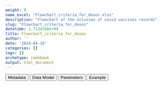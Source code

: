 ```yaml
---
weight: 9
name_excel: "Flowchart_criteria_for_doses.xlsx"
description: "Flowchart of the exlusion of covid vaccines records"
slug: "Flowchart_criteria_for_doses"
datetime: 1.7134398e+09
title: Flowchart_criteria_for_doses
author: ''
date: '2024-04-18'
categories: []
tags: []
archetype: codebook
output: html_document
---
```


<script src="/rmarkdown-libs/core-js/shim.min.js"></script>
<script src="/rmarkdown-libs/react/react.min.js"></script>
<script src="/rmarkdown-libs/react/react-dom.min.js"></script>
<script src="/rmarkdown-libs/reactwidget/react-tools.js"></script>
<script src="/rmarkdown-libs/htmlwidgets/htmlwidgets.js"></script>
<link href="/rmarkdown-libs/reactable/reactable.css" rel="stylesheet" />
<script src="/rmarkdown-libs/reactable-binding/reactable.js"></script>
<div class="tab">
<button class="tablinks" onclick="openCity(event, &#39;Metadata&#39;)" id="defaultOpen">Metadata</button>
<button class="tablinks" onclick="openCity(event, &#39;Data Model&#39;)">Data Model</button>
<button class="tablinks" onclick="openCity(event, &#39;Parameters&#39;)">Parameters</button>
<button class="tablinks" onclick="openCity(event, &#39;Example&#39;)">Example</button>
</div>
<div id="Metadata" class="tabcontent">
<div id="htmlwidget-1" class="reactable html-widget" style="width:auto;height:600px;"></div>
<script type="application/json" data-for="htmlwidget-1">{"x":{"tag":{"name":"Reactable","attribs":{"data":{"medatata_name":["Name of the dataset","Content of the dataset","Unit of observation","Dataset where the list of UoOs is fully listed and with 1 record per UoO","How many observations per UoO","Variables capturing the UoO","Primary key","Parameters",null,null,null,null,null,null,null,null,null,null,null,null],"metadata_content":["Flowchart_criteria_for_doses","Flowchart of the exlusion of covid vaccines records","criteria",null,null,null,null,null,null,null,null,null,null,null,null,null,null,null,null,null]},"columns":[{"id":"medatata_name","name":"medatata_name","type":"character"},{"id":"metadata_content","name":"metadata_content","type":"character"}],"sortable":false,"searchable":true,"pagination":false,"highlight":true,"bordered":true,"striped":true,"style":{"maxWidth":1800},"height":"600px","dataKey":"cac60bb964b060c44a711bb940dfc6f6"},"children":[]},"class":"reactR_markup"},"evals":[],"jsHooks":[]}</script>
</div>
<div id="Data Model" class="tabcontent">
<div id="htmlwidget-2" class="reactable html-widget" style="width:auto;height:600px;"></div>
<script type="application/json" data-for="htmlwidget-2">{"x":{"tag":{"name":"Reactable","attribs":{"data":{"VarName":["criteria","N",null,null,null,null,null,null,null,null,null,null,null,null,null,null,null,null,null,null],"Description":[null,"frequency of the combination",null,null,null,null,null,null,null,null,null,null,null,null,null,null,null,null,null,null],"Format":["binary",null,null,null,null,null,null,null,null,null,null,null,null,null,null,null,null,null,null,null],"Vocabulary":["0 = if all the previous value on the same row are 1 then N refers to this column\r\n1= otherwise",null,null,null,null,null,null,null,null,null,null,null,null,null,null,null,null,null,null,null],"Parameters":[null,null,null,null,null,null,null,null,null,null,null,null,null,null,null,null,null,null,null,null],"Notes and examples":[null,null,null,null,null,null,null,null,null,null,null,null,null,null,null,null,null,null,null,null],"Source tables and variables":[null,null,null,null,null,null,null,null,null,null,null,null,null,null,null,null,null,null,null,null],"Retrieved":[null,null,null,null,null,null,null,null,null,null,null,null,null,null,null,null,null,null,null,null],"Calculated":[null,null,null,null,null,null,null,null,null,null,null,null,null,null,null,null,null,null,null,null],"Algorithm_id":[null,null,null,null,null,null,null,null,null,null,null,null,null,null,null,null,null,null,null,null],"Rule":[null,null,null,null,null,null,null,null,null,null,null,null,null,null,null,null,null,null,null,null]},"columns":[{"id":"VarName","name":"VarName","type":"character"},{"id":"Description","name":"Description","type":"character"},{"id":"Format","name":"Format","type":"character"},{"id":"Vocabulary","name":"Vocabulary","type":"character"},{"id":"Parameters","name":"Parameters","type":"logical"},{"id":"Notes and examples","name":"Notes and examples","type":"logical"},{"id":"Source tables and variables","name":"Source tables and variables","type":"logical"},{"id":"Retrieved","name":"Retrieved","type":"logical"},{"id":"Calculated","name":"Calculated","type":"logical"},{"id":"Algorithm_id","name":"Algorithm_id","type":"logical"},{"id":"Rule","name":"Rule","type":"logical"}],"sortable":false,"searchable":true,"pagination":false,"highlight":true,"bordered":true,"striped":true,"style":{"maxWidth":1800},"height":"600px","dataKey":"6fd3c6475e76696d8eb9feead1e110b3"},"children":[]},"class":"reactR_markup"},"evals":[],"jsHooks":[]}</script>
</div>
<div id="Parameters" class="tabcontent">
<div id="htmlwidget-3" class="reactable html-widget" style="width:auto;height:600px;"></div>
<script type="application/json" data-for="htmlwidget-3">{"x":{"tag":{"name":"Reactable","attribs":{"data":{"parameter in the variable name":["criteria","criteria","criteria","criteria","criteria","criteria","criteria","criteria",null,null,null,null,null,null,null,null,null,null,null,null],"values":["A_duplicated_records","B_manufacturer_not_in_study","C_missing_date","D_date_before_start_vax","E_distance_btw_1_2_doses","F_distance_btw_2_3_doses","G_distance_btw_3_4_doses","H_dose_after_4",null,null,null,null,null,null,null,null,null,null,null,null],"name of macro":[null,null,null,null,null,null,null,null,null,null,null,null,null,null,null,null,null,null,null,null]},"columns":[{"id":"parameter in the variable name","name":"parameter in the variable name","type":"character"},{"id":"values","name":"values","type":"character"},{"id":"name of macro","name":"name of macro","type":"logical"}],"sortable":false,"searchable":true,"pagination":false,"highlight":true,"bordered":true,"striped":true,"style":{"maxWidth":1800},"height":"600px","dataKey":"0bcf3d321454cfd17ef70a30eaff7b06"},"children":[]},"class":"reactR_markup"},"evals":[],"jsHooks":[]}</script>
</div>
<div id="Example" class="tabcontent">
<div id="htmlwidget-4" class="reactable html-widget" style="width:auto;height:600px;"></div>
<script type="application/json" data-for="htmlwidget-4">{"x":{"tag":{"name":"Reactable","attribs":{"data":{"A_duplicated_records":[0,1,1,1,1,1,1,"NA","NA","NA","NA","NA","NA","NA","NA","NA","NA","NA","NA","NA"],"B_manufacturer_not_in_study":[0,1,1,1,1,1,1,"NA","NA","NA","NA","NA","NA","NA","NA","NA","NA","NA","NA","NA"],"C_missing_date":[0,0,1,1,1,1,1,"NA","NA","NA","NA","NA","NA","NA","NA","NA","NA","NA","NA","NA"],"D_date_before_start_vax":[0,0,1,1,1,1,1,"NA","NA","NA","NA","NA","NA","NA","NA","NA","NA","NA","NA","NA"],"E_distance_btw_1_2_doses":[0,0,0,1,1,1,1,"NA","NA","NA","NA","NA","NA","NA","NA","NA","NA","NA","NA","NA"],"F_distance_btw_2_3_doses":[0,0,0,0,1,1,1,"NA","NA","NA","NA","NA","NA","NA","NA","NA","NA","NA","NA","NA"],"G_distance_btw_3_4_doses":[0,0,0,0,0,1,1,"NA","NA","NA","NA","NA","NA","NA","NA","NA","NA","NA","NA","NA"],"H_dose_after_4":[0,0,0,0,0,0,1,"NA","NA","NA","NA","NA","NA","NA","NA","NA","NA","NA","NA","NA"],"N":[3,187,165,413,1320,51,18459,"NA","NA","NA","NA","NA","NA","NA","NA","NA","NA","NA","NA","NA"]},"columns":[{"id":"A_duplicated_records","name":"A_duplicated_records","type":"numeric"},{"id":"B_manufacturer_not_in_study","name":"B_manufacturer_not_in_study","type":"numeric"},{"id":"C_missing_date","name":"C_missing_date","type":"numeric"},{"id":"D_date_before_start_vax","name":"D_date_before_start_vax","type":"numeric"},{"id":"E_distance_btw_1_2_doses","name":"E_distance_btw_1_2_doses","type":"numeric"},{"id":"F_distance_btw_2_3_doses","name":"F_distance_btw_2_3_doses","type":"numeric"},{"id":"G_distance_btw_3_4_doses","name":"G_distance_btw_3_4_doses","type":"numeric"},{"id":"H_dose_after_4","name":"H_dose_after_4","type":"numeric"},{"id":"N","name":"N","type":"numeric"}],"sortable":false,"searchable":true,"pagination":false,"highlight":true,"bordered":true,"striped":true,"style":{"maxWidth":1800},"height":"600px","dataKey":"8eb5188f01b1179312335e454cb9cd80"},"children":[]},"class":"reactR_markup"},"evals":[],"jsHooks":[]}</script>
</div>
